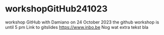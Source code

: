 # workshopGitHub241023
workshop GitHub with Damiano on 24 October 2023
the github workshop is until 5 pm
Link to gitslides https://www.inbo.be
Nog wat extra tekst bla
